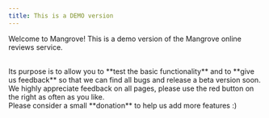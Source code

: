 ```yaml
---
title: This is a DEMO version
---
```


Welcome to Mangrove! This is a demo version of the Mangrove online reviews service.   

</br>
Its purpose is to allow you to **test the basic functionality** and to **give us feedback** so that we can find all bugs and release a beta version soon. We highly appreciate feedback on all pages, please use the red button on the right as often as you like.    

</br> 
Please consider a small **donation** to help us add more features :)
